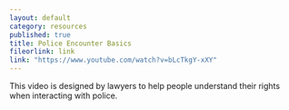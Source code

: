 ```yaml
---
layout: default
category: resources
published: true
title: Police Encounter Basics
fileorlink: link
link: "https://www.youtube.com/watch?v=bLcTkgY-xXY"
---
```



This video is designed by lawyers to help people understand their rights when interacting with police.
